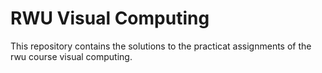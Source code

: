 # RWU Visual Computing
This repository contains the solutions to the practicat assignments of the rwu course visual computing.
